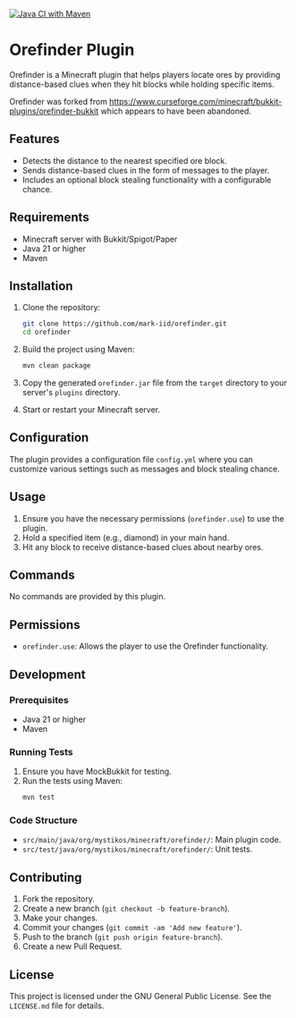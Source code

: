 [![Java CI with Maven](https://github.com/mark-iid/orefinder/actions/workflows/maven.yml/badge.svg)](https://github.com/mark-iid/orefinder/actions/workflows/maven.yml)

# Orefinder Plugin

Orefinder is a Minecraft plugin that helps players locate ores by providing distance-based clues when they hit blocks while holding specific items.

Orefinder was forked from https://www.curseforge.com/minecraft/bukkit-plugins/orefinder-bukkit which appears to have been abandoned.

## Features

- Detects the distance to the nearest specified ore block.
- Sends distance-based clues in the form of messages to the player.
- Includes an optional block stealing functionality with a configurable chance.

## Requirements

- Minecraft server with Bukkit/Spigot/Paper
- Java 21 or higher
- Maven

## Installation

1. Clone the repository:
    ```sh
    git clone https://github.com/mark-iid/orefinder.git
    cd orefinder
    ```

2. Build the project using Maven:
    ```sh
    mvn clean package
    ```

3. Copy the generated `orefinder.jar` file from the `target` directory to your server's `plugins` directory.

4. Start or restart your Minecraft server.

## Configuration

The plugin provides a configuration file `config.yml` where you can customize various settings such as messages and block stealing chance.

## Usage

1. Ensure you have the necessary permissions (`orefinder.use`) to use the plugin.
2. Hold a specified item (e.g., diamond) in your main hand.
3. Hit any block to receive distance-based clues about nearby ores.

## Commands

No commands are provided by this plugin.

## Permissions

- `orefinder.use`: Allows the player to use the Orefinder functionality.

## Development

### Prerequisites

- Java 21 or higher
- Maven

### Running Tests

1. Ensure you have MockBukkit for testing.
2. Run the tests using Maven:
    ```sh
    mvn test
    ```

### Code Structure

- `src/main/java/org/mystikos/minecraft/orefinder/`: Main plugin code.
- `src/test/java/org/mystikos/minecraft/orefinder/`: Unit tests.

## Contributing

1. Fork the repository.
2. Create a new branch (`git checkout -b feature-branch`).
3. Make your changes.
4. Commit your changes (`git commit -am 'Add new feature'`).
5. Push to the branch (`git push origin feature-branch`).
6. Create a new Pull Request.

## License

This project is licensed under the GNU General Public License. See the `LICENSE.md` file for details.